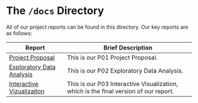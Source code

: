 
# The `/docs` Directory

All of our project reports can be found in this directory. Our key reports are
as follows:


|Report | Brief Description|
|---------------| -----------------|
|[Project Proposal](p01-proposal.md) | This is our P01 Project Proposal.
|[Exploratory Data Analysis](./index.Rmd) | This is our P02 Exploratory Data Analysis.
|[Interactive Vizualizaiton](./xxx) | This is our P03 Interactive Visualization, which is the final version of our report.




